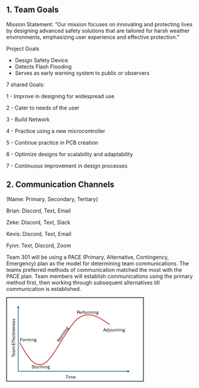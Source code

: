 ## 1. Team Goals
Mission Statement:
“Our mission focuses on innovating and protecting lives by designing advanced safety solutions that are tailored for harsh weather environments, emphasizing user experience and effective protection.”

Project Goals
* Design Safety Device
* Detects Flash Flooding
* Serves as early warning system to public or observers
  
7 shared Goals:

1 - Improve in designing for widespread use

2 - Cater to needs of the user

3 - Build Network

4 - Practice using a new microcontroller

5 - Continue practice in PCB creation

6 - Optimize designs for scalability and adaptability

7 - Continuous improvement in design processes

## 2. Communication Channels
(Name: Primary, Secondary, Tertiary)

Brian: Discord, Text, Email

Zeke: Discord, Text, Slack 

Kevis: Discord, Text, Email

Fynn: Text, Discord, Zoom

Team 301 will be using a PACE (Primary, Alternative, Contingency, Emergency) plan as the model for determining team communications. The teams preferred methods of communication matched the most with the PACE plan. Team members will establish communications using the primary method first, then working through subsequent alternatives till communication is established.

![alt text](https://raw.githubusercontent.com/314-grp-301/314-grp-301.github.io/main/docs/assets/images/01-graph.png)


